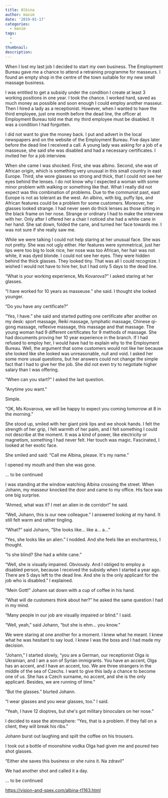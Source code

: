 ```yaml
---
title: Albina
author: maxim
date: '2019-01-17'
categories:
  - maxim
tags:
  - 
  - 
thumbnail: 
description: 
---
```


When I lost my last job I decided to start my own business. The Employment Bureau gave me a chance to attend a retraining programme for masseurs. I found an empty shop in the centre of the town suitable for my new small massage business.

I was entitled to get a subsidy under the condition I create at least 3 working positions in one year. I took the chance. I worked hard, saved as much money as possible and soon enough I could employ another masseur. Then I hired a lady as a receptionist. However, when I wanted to have the third employee, just one month before the dead line, the officer at Employment Bureau told me that my third employee must be disabled. It was a condition I had forgotten. 

I did not want to give the money back. I put and advert in the local newspapers and on the website of the Employment Bureau. Five days later before the dead line I received a call. A young lady was asking for a job of a masseuse, she said she was disabled and had a necessary certificates. I invited her for a job interview.

When she came I was shocked. First, she was albino. Second, she was of African origin, which is something very unusual in this small country in east Europe. Third, she wore glasses so strong and thick, that I could not see her eyes behind the lenses. I do not know why I expected a woman with some minor problem with walking or something like that. What I really did not expect was this combination of problems.
Due to the communist past, east Europe is not as tolerant as the west. An albino, with big, puffy lips, and African features could be a problem for some customers. Moreover, her glasses looked strange. I had never seen do thick lenses as those sitting in the black frame on her nose. Strange or ordinary I had to make the interview with her. Only after I offered her a chair I noticed she had a white cane in her hand. She sat down, folded the cane, and turned her face towards me. I was not sure if she really saw me. 

While we were talking I could not help staring at her unusual face. She was not pretty. She was not ugly either. Her features were symmetrical, just her lips were too big to look nice, her nose was too African, her hair was not white, it was dyed blonde. I could not see her eyes. They were hidden behind the thick glasses. They looked tiny. That was all I could recognize. I wished I would not have to hire her, but I had only 5 days to the dead line.

“What is your working experience, Ms Kovarova?” I asked staring at her glasses.

“I have worked for 10 years as masseuse.” she said. I thought she looked younger.

“Do you have any certificate?”

“Yes, I have.” she said and started putting one certificate after another on my desk: sport massage, Reiki massage, lymphatic massage, Chinese qi-gong massage, reflexive massage, this massage and that massage. The young woman had 9 different certificates for 9 methods of massage. She had documents proving her 10 year experience in the branch. If I had refused to employ her, I would have had to explain why to the Employment Bureau. Well, the argument that some customers would not like her because she looked like she looked was unreasonable, null and void. 
I asked her some more usual questions, but her answers could not change the simple fact that I had to give her the job. She did not even try to negotiate higher salary than I was offering.

“When can you start?” I asked the last question.

“Anytime you want.” 

Simple. 

“OK, Ms Kovarova, we will be happy to expect you coming tomorrow at 8 in the morning.”

She stood up, smiled with her giant pink lips and we shook hands. I felt the strength of her grip, I felt warmth of her palm, and I felt something I could not describe at the moment. It was a kind of power, like electricity or magnetism, something I had never felt. Her touch was magic. Fascinated, I looked at her exotic face. 

She smiled and said: “Call me Albina, please. It's my name.”

I opened my mouth and then she was gone.

... to be continued



I was standing at the window watching Albina crossing the street. When Johann, my masseur knocked the door and came to my office. His face was one big surprise.
 
“Ahmed, what was it? I met an alien in de corridor!” he said.
 
“Well, Johann, this is our new colleague.” I answered looking at my hand. It still felt warm and rather tingling.
 
“What?” said Johann, “She looks like… like a… a…”
 
“Yes, she looks like an alien.” I nodded. And she feels like an enchantress, I thought.
 
“Is she blind? She had a white cane.”
 
“Well, she is visually impaired. Obviously. And I obliged to employ a disabled person, because I received the subsidy when I started a year ago. There are 5 days left to the dead line. And she is the only applicant for the job who is disabled.” I explained.
 
“Mein Gott!” Johann sat down with a cup of coffee in his hand.
 
“What will de customers think about her?” he asked the same question I had in my mind.
 
“Many people in our job are visually impaired or blind.” I said.
 
“Well, yeah,” said Johann, “but she is ehm… you know.”
 
We were staring at one another for a moment. I knew what he meant. I knew what he was hesitant to say loud. I knew I was the boss and I had made my decision.
 
“Johann,” I started slowly, “you are a German, our receptionist Olga is Ukrainian, and I am a son of Syrian immigrants. You have an accent, Olga has an accent, and I have an accent, too. We are three strangers in the middle of the sea of Czechs. I want to give this lady a chance to become one of us. She has a Czech surname, no accent, and she is the only applicant. Besides, we are running of time.”
 
“But the glasses.” blurted Johann.
 
“I wear glasses and you wear glasses, too.” I said.

“Yeah, I have 12 dioptres, but she's got military binoculars on her nose.”
 
I decided to ease the atmosphere: “Yes, that is a problem. If they fall on a client, they will break his ribs.”
 
Johann burst out laughing and spilt the coffee on his trousers.
 
I took out a bottle of moonshine vodka Olga had given me and poured two shot glasses.
 
“Either she saves this business or she ruins it. Na zdraví!”
 
We had another shot and called it a day.

... to be continued

https://vision-and-spex.com/albina-t1163.html
